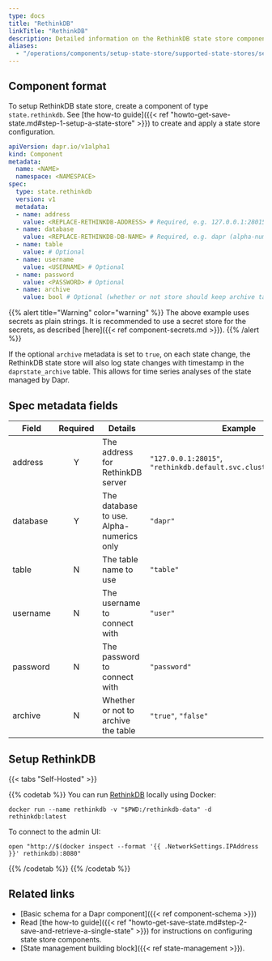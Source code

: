 ```yaml
---
type: docs
title: "RethinkDB"
linkTitle: "RethinkDB"
description: Detailed information on the RethinkDB state store component
aliases:
  - "/operations/components/setup-state-store/supported-state-stores/setup-rethinkdb/"
---
```


## Component format

To setup RethinkDB state store, create a component of type `state.rethinkdb`. See [the how-to guide]({{< ref "howto-get-save-state.md#step-1-setup-a-state-store" >}}) to create and apply a state store configuration.

```yaml
apiVersion: dapr.io/v1alpha1
kind: Component
metadata:
  name: <NAME>
  namespace: <NAMESPACE>
spec:
  type: state.rethinkdb
  version: v1
  metadata:
  - name: address
    value: <REPLACE-RETHINKDB-ADDRESS> # Required, e.g. 127.0.0.1:28015 or rethinkdb.default.svc.cluster.local:28015).
  - name: database
    value: <REPLACE-RETHINKDB-DB-NAME> # Required, e.g. dapr (alpha-numerics only)
  - name: table
    value: # Optional
  - name: username
    value: <USERNAME> # Optional
  - name: password
    value: <PASSWORD> # Optional
  - name: archive
    value: bool # Optional (whether or not store should keep archive table of all the state changes)
```

{{% alert title="Warning" color="warning" %}}
The above example uses secrets as plain strings. It is recommended to use a secret store for the secrets, as described [here]({{< ref component-secrets.md >}}).
{{% /alert %}}

If the optional `archive` metadata is set to `true`, on each state change, the RethinkDB state store will also log state changes with timestamp in the `daprstate_archive` table. This allows for time series analyses of the state managed by Dapr.

## Spec metadata fields

| Field              | Required | Details | Example |
|--------------------|:--------:|---------|---------|
| address            | Y        | The address for RethinkDB server | `"127.0.0.1:28015"`, `"rethinkdb.default.svc.cluster.local:28015"`
| database           | Y        | The database to use. Alpha-numerics only | `"dapr"`
| table              | N        | The table name to use | `"table"`
| username           | N        | The username to connect with | `"user"`
| password           | N        | The password to connect with | `"password"`
| archive            | N        | Whether or not to archive the table | `"true"`, `"false"`

## Setup RethinkDB

{{< tabs "Self-Hosted" >}}

{{% codetab %}}
You can run [RethinkDB](https://rethinkdb.com/) locally using Docker:

```
docker run --name rethinkdb -v "$PWD:/rethinkdb-data" -d rethinkdb:latest
```

To connect to the admin UI:

```shell
open "http://$(docker inspect --format '{{ .NetworkSettings.IPAddress }}' rethinkdb):8080"
```
{{% /codetab %}}
{{% /codetab %}}

## Related links
- [Basic schema for a Dapr component]({{< ref component-schema >}})
- Read [the how-to guide]({{< ref "howto-get-save-state.md#step-2-save-and-retrieve-a-single-state" >}}) for instructions on configuring state store components.
- [State management building block]({{< ref state-management >}}).
